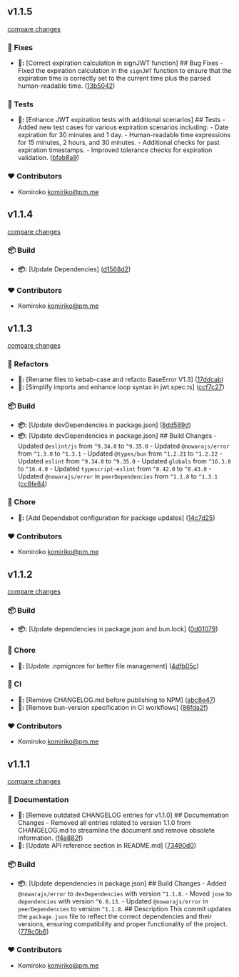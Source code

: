
## v1.1.5

[compare changes](https://github.com/NowaraJS/jwt/compare/v1.1.4...v1.1.5)

### 🔧 Fixes

- **🔧:** [Correct expiration calculation in signJWT function] ## Bug Fixes - Fixed the expiration calculation in the `signJWT` function to ensure that the expiration time is correctly set to the current time plus the parsed human-readable time. ([13b5042](https://github.com/NowaraJS/jwt/commit/13b5042))

### 🧪 Tests

- **🧪:** [Enhance JWT expiration tests with additional scenarios] ## Tests - Added new test cases for various expiration scenarios including:   - Date expiration for 30 minutes and 1 day.   - Human-readable time expressions for 15 minutes, 2 hours, and 30 minutes.   - Additional checks for past expiration timestamps. - Improved tolerance checks for expiration validation. ([bfab8a9](https://github.com/NowaraJS/jwt/commit/bfab8a9))

### ❤️ Contributors

- Komiroko <komiriko@pm.me>

## v1.1.4

[compare changes](https://github.com/NowaraJS/jwt/compare/v1.1.3...v1.1.4)

### 📦 Build

- **📦:** [Update Dependencies] ([d1568d2](https://github.com/NowaraJS/jwt/commit/d1568d2))

### ❤️ Contributors

- Komiroko <komiriko@pm.me>

## v1.1.3

[compare changes](https://github.com/NowaraJS/jwt/compare/v1.1.2...v1.1.3)

### 🧹 Refactors

- **🧹:** [Rename files to kebab-case and refacto BaseError V1.3] ([17ddcab](https://github.com/NowaraJS/jwt/commit/17ddcab))
- **🧹:** [Simplify imports and enhance loop syntax in jwt.spec.ts] ([ccf7c27](https://github.com/NowaraJS/jwt/commit/ccf7c27))

### 📦 Build

- **📦:** [Update devDependencies in package.json] ([8dd589d](https://github.com/NowaraJS/jwt/commit/8dd589d))
- **📦:** [Update devDependencies in package.json] ## Build Changes - Updated `@eslint/js` from `^9.34.0` to `^9.35.0` - Updated `@nowarajs/error` from `^1.3.0` to `^1.3.1` - Updated `@types/bun` from `^1.2.21` to `^1.2.22` - Updated `eslint` from `^9.34.0` to `^9.35.0` - Updated `globals` from `^16.3.0` to `^16.4.0` - Updated `typescript-eslint` from `^8.42.0` to `^8.43.0` - Updated `@nowarajs/error` in `peerDependencies` from `^1.1.8` to `^1.3.1` ([cc8fe84](https://github.com/NowaraJS/jwt/commit/cc8fe84))

### 🦉 Chore

- **🦉:** [Add Dependabot configuration for package updates] ([14c7d25](https://github.com/NowaraJS/jwt/commit/14c7d25))

### ❤️ Contributors

- Komiroko <komiriko@pm.me>

## v1.1.2

[compare changes](https://github.com/NowaraJS/jwt/compare/v1.1.1...v1.1.2)

### 📦 Build

- **📦:** [Update dependencies in package.json and bun.lock] ([0d01079](https://github.com/NowaraJS/jwt/commit/0d01079))

### 🦉 Chore

- **🦉:** [Update .npmignore for better file management] ([4dfb05c](https://github.com/NowaraJS/jwt/commit/4dfb05c))

### 🤖 CI

- **🤖:** [Remove CHANGELOG.md before publishing to NPM] ([abc8e47](https://github.com/NowaraJS/jwt/commit/abc8e47))
- **🤖:** [Remove bun-version specification in CI workflows] ([86fda2f](https://github.com/NowaraJS/jwt/commit/86fda2f))

### ❤️ Contributors

- Komiroko <komiriko@pm.me>

## v1.1.1

[compare changes](https://github.com/NowaraJS/jwt/compare/v1.1.0...v1.1.1)

### 📖 Documentation

- **📖:** [Remove outdated CHANGELOG entries for v1.1.0] ## Documentation Changes - Removed all entries related to version 1.1.0 from CHANGELOG.md to streamline the document and remove obsolete information. ([f4a882f](https://github.com/NowaraJS/jwt/commit/f4a882f))
- **📖:** [Update API reference section in README.md] ([73490d0](https://github.com/NowaraJS/jwt/commit/73490d0))

### 📦 Build

- **📦:** [Update dependencies in package.json] ## Build Changes - Added `@nowarajs/error` to `devDependencies` with version `^1.1.8`. - Moved `jose` to `dependencies` with version `^6.0.13`. - Updated `@nowarajs/error` in `peerDependencies` to version `^1.1.8`. ## Description This commit updates the `package.json` file to reflect the correct dependencies and their versions, ensuring compatibility and proper functionality of the project. ([778c0b6](https://github.com/NowaraJS/jwt/commit/778c0b6))

### ❤️ Contributors

- Komiroko <komiriko@pm.me>

